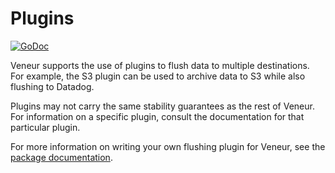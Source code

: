 Plugins
================
[![GoDoc](http://img.shields.io/badge/godoc-reference-5272B4.svg?style=flat-square)](https://godoc.org/github.com/stripe/veneur/plugins)

Veneur supports the use of plugins to flush data to multiple destinations. For example, the S3 plugin can be used to archive data to S3 while also flushing to Datadog.

Plugins may not carry the same stability guarantees as the rest of Veneur. For information on a specific plugin, consult the documentation for that particular plugin.


For more information on writing your own flushing plugin for Veneur, see the [package documentation](https://godoc.org/github.com/stripe/veneur/plugins).
